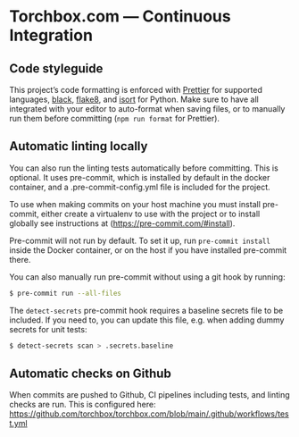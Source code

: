 # Torchbox.com — Continuous Integration

## Code styleguide

This project’s code formatting is enforced with [Prettier](https://prettier.io/) for supported languages, [black](https://github.com/psf/black), [flake8](https://github.com/pycqa/flake8), and [isort](https://github.com/PyCQA/isort) for Python. Make sure to have all integrated with your editor to auto-format when saving files, or to manually run them before committing (`npm run format` for Prettier).

## Automatic linting locally

You can also run the linting tests automatically before committing. This is optional. It uses pre-commit, which is installed by default in the docker container, and a .pre-commit-config.yml file is included for the project.

To use when making commits on your host machine you must install pre-commit, either create a virtualenv to use with the project or to install globally see instructions at (https://pre-commit.com/#install).

Pre-commit will not run by default. To set it up, run `pre-commit install` inside the Docker container, or on the host if you have installed pre-commit there.

You can also manually run pre-commit without using a git hook by running:

```bash
$ pre-commit run --all-files
```

The `detect-secrets` pre-commit hook requires a baseline secrets file to be included. If you need to, you can update this file, e.g. when adding dummy secrets for unit tests:

```bash
$ detect-secrets scan > .secrets.baseline
```

## Automatic checks on Github

When commits are pushed to Github, CI pipelines including tests, and linting checks are run. This is configured here: https://github.com/torchbox/torchbox.com/blob/main/.github/workflows/test.yml
